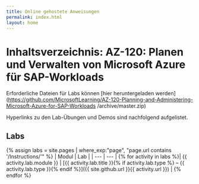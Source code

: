 ```yaml
---
title: Online gehostete Anweisungen
permalink: index.html
layout: home
---
```


# Inhaltsverzeichnis: AZ-120: Planen und Verwalten von Microsoft Azure für SAP-Workloads

Erforderliche Dateien für Labs können [hier heruntergeladen werden] (https://github.com/MicrosoftLearning/AZ-120-Planning-and-Administering-Microsoft-Azure-for-SAP-Workloads /archive/master.zip)

Hyperlinks zu den Lab-Übungen und Demos sind nachfolgend aufgelistet.

## Labs

{% assign labs = site.pages | where_exp:"page", "page.url contains '/Instructions/'" %}
| Modul | Lab |
| --- | --- | 
{% for activity in labs  %}| {{ activity.lab.module }} | [{{ activity.lab.title }}{% if activity.lab.type %} – {{ activity.lab.type }}{% endif %}]({{ site.github.url }}{{ activity.url }}) |
{% endfor %}
